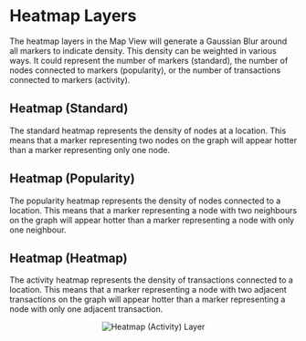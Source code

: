 # Heatmap Layers

The heatmap layers in the Map View will generate a Gaussian Blur around
all markers to indicate density. This density can be weighted in various
ways. It could represent the number of markers (standard), the number of
nodes connected to markers (popularity), or the number of transactions
connected to markers (activity).

## Heatmap (Standard)

The standard heatmap represents the density of nodes at a location. This
means that a marker representing two nodes on the graph will appear
hotter than a marker representing only one node.

## Heatmap (Popularity)

The popularity heatmap represents the density of nodes connected to a
location. This means that a marker representing a node with two
neighbours on the graph will appear hotter than a marker representing a
node with only one neighbour.

## Heatmap (Heatmap)

The activity heatmap represents the density of transactions connected to
a location. This means that a marker representing a node with two
adjacent transactions on the graph will appear hotter than a marker
representing a node with only one adjacent transaction.

<div style="text-align: center">

<img src="../constellation/CoreMapView/src/au/gov/asd/tac/constellation/views/mapview/docs/resources/mapview-layers-heatmap.png" alt="Heatmap (Activity)
Layer" />

</div>
